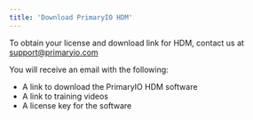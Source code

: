 ```yaml
---
title: 'Download PrimaryIO HDM'
---
```


To obtain your license and download link for HDM, contact us at support@primaryio.com

You will receive an email with the following:



*   A link to download the PrimaryIO HDM software
*   A link to training videos
*   A license key for the software


